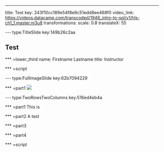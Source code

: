 ---
title: Test
key: 243f10cc189e54f8e8c51edd8ee468f0
video_link: https://videos.datacamp.com/transcoded/1946_intro-to-sql/v1/hls-ch1_1.master.m3u8
transformations:
 scale: 0.8
 translateX: 55

--- type:TitleSlide key:149b26c2aa
## Test


*** =lower_third
name: Firstname Lastname
title: Instructor

*** =script


--- type:FullImageSlide key:62b7094229

*** =part1
![](https://www.w3schools.com/css/trolltunga.jpg)



--- type:TwoRowsTwoColumns key:516ed4eb4a

*** =part1
This is

*** =part2
A test

*** =part3


*** =part4


*** =script


